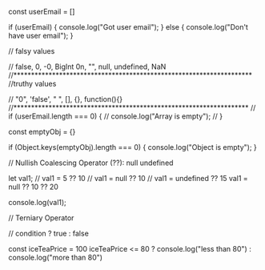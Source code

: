 const userEmail = []

if (userEmail) {
    console.log("Got user email");
} else {
    console.log("Don't have user email");
}

// falsy values

// false, 0, -0, BigInt 0n, "", null, undefined, NaN
//********************************************************************
//truthy values

// "0", 'false', " ", [], {}, function(){}
//*******************************************************************
// if (userEmail.length === 0) {
//     console.log("Array is empty");
// }

const emptyObj = {}

if (Object.keys(emptyObj).length === 0) {
    console.log("Object is empty");
}

// Nullish Coalescing Operator (??): null undefined

let val1;
// val1 = 5 ?? 10
// val1 = null ?? 10
// val1 = undefined ?? 15
val1 = null ?? 10 ?? 20



console.log(val1);

// Terniary Operator

// condition ? true : false

const iceTeaPrice = 100
iceTeaPrice <= 80 ? console.log("less than 80") : console.log("more than 80")
